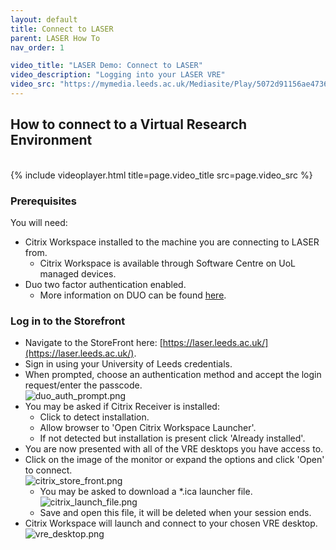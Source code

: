 ```yaml
---
layout: default
title: Connect to LASER
parent: LASER How To
nav_order: 1

video_title: "LASER Demo: Connect to LASER"
video_description: "Logging into your LASER VRE"
video_src: "https://mymedia.leeds.ac.uk/Mediasite/Play/5072d91156ae4736bebcef7adbf4b6861d"
---
```


## How to connect to a Virtual Research Environment
<br>
{% include videoplayer.html title=page.video_title src=page.video_src %}

### Prerequisites
You will need:
- Citrix Workspace installed to the machine you are connecting to LASER from.
  - Citrix Workspace is available through Software Centre on UoL managed devices.
- Duo two factor authentication enabled.
  - More information on DUO can be found [here](https://it.leeds.ac.uk/it?id=kb_article&sysparm_article=KB0014537).

### Log in to the Storefront
- Navigate to the StoreFront here: [https://laser.leeds.ac.uk/](https://laser.leeds.ac.uk/).
- Sign in using your University of Leeds credentials.
- When prompted, choose an authentication method and accept the login request/enter the passcode.  
![duo_auth_prompt.png](../../images/laser_login/duo_auth_prompt.png)
- You may be asked if Citrix Receiver is installed:
  - Click to detect installation.
  - Allow browser to 'Open Citrix Workspace Launcher'.
  - If not detected but installation is present click 'Already installed'.
- You are now presented with all of the VRE desktops you have access to.
- Click on the image of the monitor or expand the options and click 'Open' to connect.  
![citrix_store_front.png](../../images/laser_login/citrix_store_front.png)
  - You may be asked to download a *.ica launcher file.  
  ![citrix_launch_file.png](./images/laser_login/citrix_launch_file.png)
  - Save and open this file, it will be deleted when your session ends.
- Citrix Workspace will launch and connect to your chosen VRE desktop.  
![vre_desktop.png](../../images/laser_login/vre_desktop.png)
